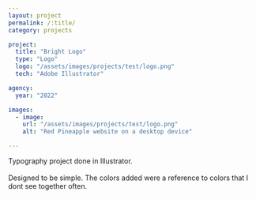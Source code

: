 ```yaml
---
layout: project
permalink: /:title/
category: projects

project:
  title: "Bright Logo"
  type: "Logo"
  logo: "/assets/images/projects/test/logo.png"
  tech: "Adobe Illustrator"

agency:
  year: "2022"

images:
  - image:
    url: "/assets/images/projects/test/logo.png"
    alt: "Red Pineapple website on a desktop device"

---
```

<p>Typography project done in Illustrator. 
<br><br>
Designed to be simple. The colors added were a reference to colors that I dont see together often.  </p>